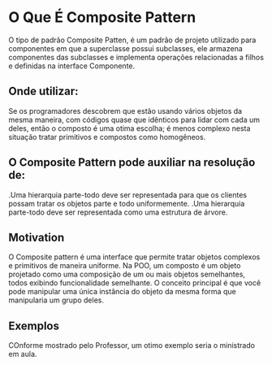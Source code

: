 # O Que É Composite Pattern

O tipo de padrão Composite Patten, é um padrão de projeto utilizado para componentes em que a superclasse possui subclasses, ele armazena componentes das subclasses e implementa operações relacionadas a filhos e definidas na interface Componente.

## Onde utilizar:

Se os programadores descobrem que estão usando vários objetos da mesma maneira, com códigos quase que idênticos para lidar com cada um deles, então o composto é uma otima escolha; é menos complexo nesta situação tratar primitivos e compostos como homogêneos.


## O Composite Pattern pode auxiliar na resolução de:

.Uma hierarquia parte-todo deve ser representada para que os clientes possam tratar os objetos parte e todo uniformemente.
.Uma hierarquia parte-todo deve ser representada como uma estrutura de árvore.

## Motivation 

O Composite pattern é uma interface que permite tratar objetos complexos e primitivos de maneira uniforme. Na POO, um composto é um objeto projetado como uma composição de um ou mais objetos semelhantes, todos exibindo funcionalidade semelhante. O conceito principal é que você pode manipular uma única instância do objeto da mesma forma que manipularia um grupo deles.


## Exemplos

COnforme mostrado pelo Professor, um otimo exemplo seria o ministrado em aula.
